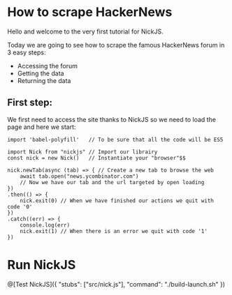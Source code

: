 # How to scrape HackerNews

Hello and welcome to the very first tutorial for NickJS.

Today we are going to see how to scrape the famous HackerNews forum in 3 easy steps:
* Accessing the forum
* Getting the data
* Returning the data

## First step:

We first need to access the site thanks to NickJS so we need to load the page and here we start:
```language-javascript
import 'babel-polyfill'   // To be sure that all the code will be ES5

import Nick from "nickjs" // Import our librairy
const nick = new Nick()   // Instantiate your "browser"$$

nick.newTab(async (tab) => { // Create a new tab to browse the web
	await tab.open("news.ycombinator.com")
	// Now we have our tab and the url targeted by open loading
})
.then(() => {
	nick.exit(0) // When we have finished our actions we quit with code '0'
})
.catch((err) => {
	console.log(err)
	nick.exit(1) // When there is an error we quit with code '1'
})
```

# Run NickJS

@[Test NickJS]({ "stubs": ["src/nick.js"], "command": "./build-launch.sh" })